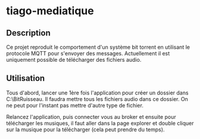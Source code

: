 # tiago-mediatique
## Description
Ce projet reproduit le comportement d'un système bit torrent en utilisant le protocole MQTT pour s'envoyer des messages. Actuellement il est uniquement possible de télécharger des fichiers audio.

## Utilisation
Tous d'abord, lancer une 1ère fois l'application pour créer un dossier dans C:\\BitRuisseau. Il faudra mettre tous les fichiers audio dans ce dossier. On ne peut pour l'instant pas mettre d'autre type de fichier.

Relancez l'application, puis connecter vous au broker et ensuite pour télécharger les musiques, il faut aller dans la page explorer et double cliquer sur la musique pour la télécharger (cela peut prendre du temps).



